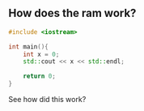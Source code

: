 ## How does the ram work?
```cpp
#include <iostream>

int main(){
	int x = 0;
	std::cout << x << std::endl;

	return 0;
}
```

See how did this work?